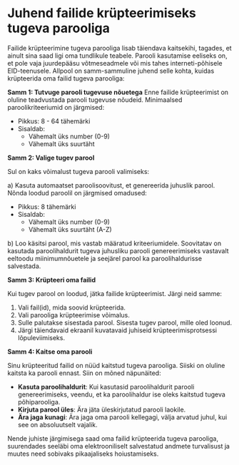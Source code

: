 # Juhend failide krüpteerimiseks tugeva parooliga

Failide krüpteerimine tugeva parooliga lisab täiendava kaitsekihi, tagades, et ainult sina saad ligi oma tundlikule teabele. Parooli kasutamise eeliseks on, et pole vaja juurdepääsu võtmeseadmele või mis tahes interneti-põhisele EID-teenusele. Allpool on samm-sammuline juhend selle kohta, kuidas krüpteerida oma failid tugeva parooliga:

**Samm 1: Tutvuge parooli tugevuse nõuetega**
Enne failide krüpteerimist on oluline teadvustada parooli tugevuse nõudeid. Minimaalsed paroolikriteeriumid on järgmised:

- Pikkus: 8 - 64 tähemärki
- Sisaldab:
  - Vähemalt üks number (0-9)
  - Vähemalt üks suurtäht

**Samm 2: Valige tugev parool**

Sul on kaks võimalust tugeva parooli valimiseks:

a) Kasuta automaatset paroolisoovitust, et genereerida juhuslik parool. Nõnda loodud paroolil on järgmised omadused:

- Pikkus: 8 tähemärki
- Sisaldab:
  - Vähemalt üks number (0-9)
  - Vähemalt üks suurtäht (A-Z)

b) Loo käsitsi parool, mis vastab määratud kriteeriumidele. Soovitatav on kasutada paroolihaldurit tugeva juhusliku parooli genereerimiseks vastavalt eeltoodu miinimumnõuetele ja seejärel parool ka paroolihaldurisse salvestada.

**Samm 3: Krüpteeri oma failid**

Kui tugev parool on loodud, jätka failide krüpteerimist. Järgi neid samme:

1. Vali fail(id), mida soovid krüpteerida.
2. Vali parooliga krüpteerimise võimalus.
3. Sulle palutakse sisestada parool. Sisesta tugev parool, mille oled loonud.
4. Järgi täiendavaid ekraanil kuvatavaid juhiseid krüpteerimisprotsessi lõpuleviimiseks.

**Samm 4: Kaitse oma parooli**

Sinu krüpteeritud failid on nüüd kaitstud tugeva parooliga. Siiski on oluline kaitsta ka parooli ennast. Siin on mõned näpunäited:

- **Kasuta paroolihaldurit**: Kui kasutasid paroolihaldurit parooli genereerimiseks, veendu, et ka paroolihaldur ise oleks kaitstud tugeva põhiparooliga.
- **Kirjuta parool üles**: Ära jäta üleskirjutatud parooli laokile.
- **Ära jaga kunagi**: Ära jaga oma parooli kellegagi, välja arvatud juhul, kui see on absoluutselt vajalik.

Nende juhiste järgimisega saad oma failid krüpteerida tugeva parooliga, suurendades seeläbi oma elektrooniliselt salvestatud andmete turvalisust ja muutes need sobivaks pikaajaliseks hoiustamiseks.
